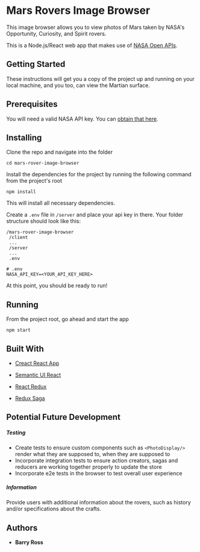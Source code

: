 # Mars Rovers Image Browser

This image browser allows you to view photos of Mars taken by NASA's Opportunity, Curiosity, and Spirit rovers.  

This is a Node.js/React web app that makes use of  [NASA Open APIs](https://api.nasa.gov/api.html#MarsPhotos).  



## Getting Started

These instructions will get you a copy of the project up and running on your local machine, and you too, can view the Martian surface.  



## Prerequisites

You will need a valid NASA API key.  You can [obtain that here](https://api.nasa.gov/index.html).  



## Installing

Clone the repo and navigate into the folder

```
cd mars-rover-image-browser
```

Install the dependencies for the project by running the following command from the project's root

```
npm install
```

This will install all necessary dependencies.  

Create a `.env` file in `/server` and place your api key in there.   Your folder structure should look like this:

```
/mars-rover-image-browser
 /client
 ...
 /server
 ...
 .env
```

```
# .env
NASA_API_KEY=<YOUR_API_KEY_HERE>
```

At this point, you should be ready to run!



## Running

From the project root, go ahead and start the app

```
npm start
```



## Built With

* [Creact React App](https://github.com/facebook/create-react-app)

* [Semantic UI React](https://react.semantic-ui.com/collections/message/#variations-negative)

* [React Redux](https://github.com/reduxjs/react-redux)

* [Redux Saga](https://github.com/redux-saga/redux-saga)

  

## Potential Future Development

##### Testing

- Create tests to ensure custom components such as `<PhotoDisplay/>` render what they are supposed to, when they are supposed to
- Incorporate integration tests to ensure action creators, sagas and reducers are working together properly to update the store
- Incorporate e2e tests in the browser to test overall user experience



##### Information

Provide users with additional information about the rovers, such as history and/or specifications about the crafts.  

## Authors

* **Barry Ross** 

